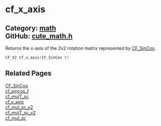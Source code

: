[](../header.md ':include')

# cf_x_axis

Category: [math](/api_reference?id=math)  
GitHub: [cute_math.h](https://github.com/RandyGaul/cute_framework/blob/master/include/cute_math.h)  
---

Returns the x-axis of the 2x2 rotation matrix represented by [CF_SinCos](/math/cf_sincos.md).

```cpp
CF_V2 cf_x_axis(CF_SinCos r)
```

## Related Pages

[CF_SinCos](/math/cf_sincos.md)  
[cf_sincos_f](/math/cf_sincos_f.md)  
[cf_mulT_sc](/math/cf_mult_sc.md)  
[cf_y_axis](/math/cf_y_axis.md)  
[cf_mul_sc_v2](/math/cf_mul_sc_v2.md)  
[cf_mulT_sc_v2](/math/cf_mult_sc_v2.md)  
[cf_mul_sc](/math/cf_mul_sc.md)  
